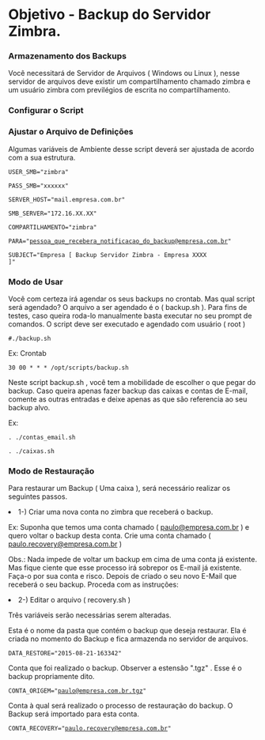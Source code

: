 # Objetivo - Backup do Servidor Zimbra.

<h3>Armazenamento dos Backups</h3> 

Você necessitará de Servidor de Arquivos ( Windows ou Linux ), nesse servidor de arquivos deve existir um compartilhamento chamado zimbra e um usuário zimbra com previlégios de escrita no compartilhamento.

<h3>Configurar o Script</h3> 

<h3> Ajustar o Arquivo de Definições</h3>

Algumas variáveis de Ambiente desse script deverá ser ajustada de acordo com a sua estrutura.

<code>USER_SMB="zimbra"</code>

<code>PASS_SMB="xxxxxx"</code>

<code>SERVER_HOST="mail.empresa.com.br"</code>

<code>SMB_SERVER="172.16.XX.XX"</code>

<code>COMPARTILHAMENTO="zimbra"</code>

<code>PARA="pessoa_que_recebera_notificacao_do_backup@empresa.com.br"</code>

<code>SUBJECT="Empresa [ Backup Servidor Zimbra - Empresa XXXX ]"</code>

<h3>Modo de Usar</h3>

Você com certeza irá agendar os seus backups no crontab. Mas qual script será agendado? 
O arquivo a ser agendado é o ( backup.sh ). Para fins de testes, caso queira roda-lo manualmente basta executar no seu prompt de comandos. O script deve ser executado e agendado com usuário ( root )

<code>#./backup.sh</code>

Ex: Crontab

<code>30 00 *	* * /opt/scripts/backup.sh</code>

Neste script backup.sh , você tem a mobilidade de escolher o que pegar do backup. Caso queira apenas fazer backup das caixas e contas de E-mail, comente as outras entradas e deixe apenas as que são referencia ao seu backup alvo.

Ex:

<code>. ./contas_email.sh</code>

<code>. ./caixas.sh</code>

<h3>Modo de Restauração</h3>

Para restaurar um Backup ( Uma caixa ), será necessário realizar os seguintes passos.

<li>1-) Criar uma nova conta no zimbra que receberá o backup. </li>

Ex: 
Suponha que temos uma conta chamado ( paulo@empresa.com.br ) e quero voltar o backup desta conta. Crie uma conta chamado ( paulo.recovery@empresa.com.br )

Obs.: Nada impede de voltar um backup em cima de uma conta já existente. Mas fique ciente que esse processo irá sobrepor os E-mail já existente. Faça-o por sua conta e risco. Depois de criado o seu novo E-Mail que receberá o seu backup. Proceda com as instruções:

<li>2-) Editar o arquivo ( recovery.sh ) </li>

Três variáveis serão necessárias serem alteradas.

Esta é o nome da pasta que contém o backup que deseja restaurar. Ela é criada no momento do Backup e fica armazenda no servidor de arquivos.

<code>DATA_RESTORE="2015-08-21-163342"</code>

Conta que foi realizado o backup. Observer a estensão ".tgz" . Esse é o backup propriamente dito.

<code>CONTA_ORIGEM="paulo@empresa.com.br.tgz"</code>

Conta à qual será realizado o processo de restauração do backup. O Backup será importado para esta conta.

<code>CONTA_RECOVERY="paulo.recovery@empresa.com.br"</code>



